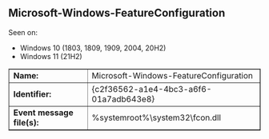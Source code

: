 ## Microsoft-Windows-FeatureConfiguration

Seen on:
* Windows 10 (1803, 1809, 1909, 2004, 20H2)
* Windows 11 (21H2)

<table border="1" class="docutils">
  <tbody>
    <tr>
      <td><b>Name:</b></td>
      <td>Microsoft-Windows-FeatureConfiguration</td>
    </tr>
    <tr>
      <td><b>Identifier:</b></td>
      <td>{c2f36562-a1e4-4bc3-a6f6-01a7adb643e8}</td>
    </tr>
    <tr>
      <td><b>Event message file(s):</b></td>
      <td>%systemroot%\system32\fcon.dll</td>
    </tr>
  </tbody>
</table>

&nbsp;

